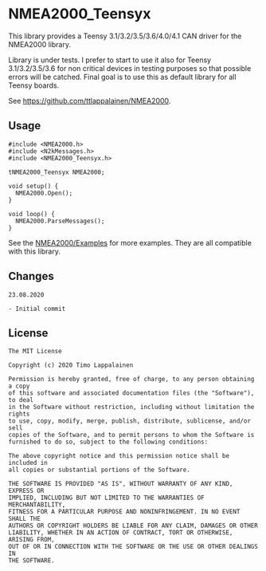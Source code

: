 # NMEA2000_Teensyx

This library provides a Teensy 3.1/3.2/3.5/3.6/4.0/4.1 CAN driver for the NMEA2000 library.

Library is under tests. I prefer to start to use it also for Teensy 3.1/3.2/3.5/3.6 for
non critical devices in testing purposes so that possible errors will be catched. Final
goal is to use this as default library for all Teensy boards.

See https://github.com/ttlappalainen/NMEA2000.


## Usage


    #include <NMEA2000.h>
    #include <N2kMessages.h>
    #include <NMEA2000_Teensyx.h>

    tNMEA2000_Teensyx NMEA2000;

    void setup() {
      NMEA2000.Open();
    }

    void loop() {
	  NMEA2000.ParseMessages();
    }

See the [NMEA2000/Examples](https://github.com/ttlappalainen/NMEA2000/tree/master/Examples) for more examples. They are all compatible with this library.

## Changes

    23.08.2020
	
	- Initial commit

## License

    The MIT License

    Copyright (c) 2020 Timo Lappalainen

    Permission is hereby granted, free of charge, to any person obtaining a copy
    of this software and associated documentation files (the "Software"), to deal
    in the Software without restriction, including without limitation the rights
    to use, copy, modify, merge, publish, distribute, sublicense, and/or sell
    copies of the Software, and to permit persons to whom the Software is
    furnished to do so, subject to the following conditions:

    The above copyright notice and this permission notice shall be included in
    all copies or substantial portions of the Software.

    THE SOFTWARE IS PROVIDED "AS IS", WITHOUT WARRANTY OF ANY KIND, EXPRESS OR
    IMPLIED, INCLUDING BUT NOT LIMITED TO THE WARRANTIES OF MERCHANTABILITY,
    FITNESS FOR A PARTICULAR PURPOSE AND NONINFRINGEMENT. IN NO EVENT SHALL THE
    AUTHORS OR COPYRIGHT HOLDERS BE LIABLE FOR ANY CLAIM, DAMAGES OR OTHER
    LIABILITY, WHETHER IN AN ACTION OF CONTRACT, TORT OR OTHERWISE, ARISING FROM,
    OUT OF OR IN CONNECTION WITH THE SOFTWARE OR THE USE OR OTHER DEALINGS IN
    THE SOFTWARE.
